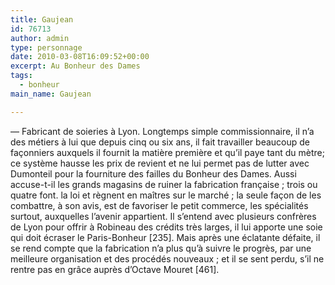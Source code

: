 ```yaml
---
title: Gaujean
id: 76713
author: admin
type: personnage
date: 2010-03-08T16:09:52+00:00
excerpt: Au Bonheur des Dames
tags:
  - bonheur
main_name: Gaujean

---
```

— Fabricant de soieries à Lyon. Longtemps simple commissionnaire, il n&rsquo;a des métiers à lui que depuis cinq ou six ans, il fait travailler beaucoup de façonniers auxquels il fournit la matière première et qu&rsquo;il paye tant du mètre; ce système hausse les prix de revient et ne lui permet pas de lutter avec Dumonteil pour la fourniture des failles du Bonheur des Dames. Aussi accuse-t-il les grands magasins de ruiner la fabrication française ; trois ou quatre font. la loi et règnent en maîtres sur le marché ; la seule façon de les combattre, à son avis, est de favoriser le petit commerce, les spécialités surtout, auxquelles l&rsquo;avenir appartient. Il s&rsquo;entend avec plusieurs confrères de Lyon pour offrir à Robineau des crédits très larges, il lui apporte une soie qui doit écraser le Paris-Bonheur [235]. Mais après une éclatante défaite, il se rend compte que la fabrication n&rsquo;a plus qu&rsquo;à suivre le progrès, par une meilleure organisation et des procédés nouveaux ; et il se sent perdu, s&rsquo;il ne rentre pas en grâce auprès d&rsquo;Octave Mouret [461]. 